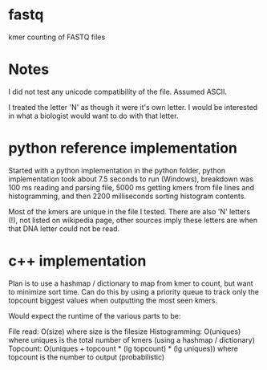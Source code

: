 # fastq
kmer counting of FASTQ files

# Notes

I did not test any unicode compatibility of the file.  Assumed ASCII.

I treated the letter 'N' as though it were it's own letter.  I would be interested in what a biologist would want to do with that letter.

# python reference implementation
Started with a python implementation in the python folder, python implementation took about 7.5 seconds to run (Windows), breakdown was 100 ms reading and parsing file, 5000 ms getting kmers from file lines and histogramming, and then 2200 milliseconds sorting histogram contents.

Most of the kmers are unique in the file I tested.  There are also 'N' letters (!), not listed on wikipedia page, other sources imply these letters are when that DNA letter could not be read.

# c++ implementation
Plan is to use a hashmap / dictionary to map from kmer to count, but want to minimize sort time.  Can do this by using a priority queue to track only the topcount biggest values when outputting the most seen kmers.

Would expect the runtime of the various parts to be:

File read: O(size) where size is the filesize
Histogramming: O(uniques) where uniques is the total number of kmers (using a hashmap / dictionary)
Topcount: O(uniques + topcount * (lg topcount) * (lg uniques)) where topcount is the number to output (probabilistic)
